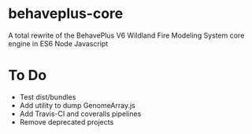 # behaveplus-core
A total rewrite of the BehavePlus V6 Wildland Fire Modeling System core engine in ES6 Node Javascript

# To Do
- Test dist/bundles
- Add utility to dump GenomeArray.js
- Add Travis-CI and coveralls pipelines
- Remove deprecated projects